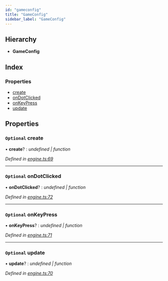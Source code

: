 ```yaml
---
id: "gameconfig"
title: "GameConfig"
sidebar_label: "GameConfig"
---
```


## Hierarchy

* **GameConfig**

## Index

### Properties

* [create](#optional-create)
* [onDotClicked](#optional-ondotclicked)
* [onKeyPress](#optional-onkeypress)
* [update](#optional-update)

## Properties

### `Optional` create

• **create**? : *undefined | function*

*Defined in [engine.ts:69](https://github.com/jamesroutley/24a2/blob/796fc84/src/engine.ts#L69)*

___

### `Optional` onDotClicked

• **onDotClicked**? : *undefined | function*

*Defined in [engine.ts:72](https://github.com/jamesroutley/24a2/blob/796fc84/src/engine.ts#L72)*

___

### `Optional` onKeyPress

• **onKeyPress**? : *undefined | function*

*Defined in [engine.ts:71](https://github.com/jamesroutley/24a2/blob/796fc84/src/engine.ts#L71)*

___

### `Optional` update

• **update**? : *undefined | function*

*Defined in [engine.ts:70](https://github.com/jamesroutley/24a2/blob/796fc84/src/engine.ts#L70)*
